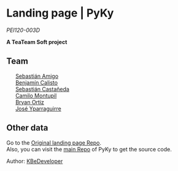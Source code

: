 Landing page | PyKy
===================

*PEI120-003D*

**A TeaTeam Soft project**

Team
----

&nbsp;&nbsp;&nbsp;&nbsp;&nbsp;&nbsp;<a href="https://github.com/huntermasterr" target="blank_">Sebastián Amigo</a><br/>
&nbsp;&nbsp;&nbsp;&nbsp;&nbsp;&nbsp;<a href="https://github.com/KBeDeveloper" target="blank_">Benjamín Calisto</a><br/>
&nbsp;&nbsp;&nbsp;&nbsp;&nbsp;&nbsp;<a href="https://github.com/SebCastaneda" target="blank_">Sebastián Castañeda</a><br/>
&nbsp;&nbsp;&nbsp;&nbsp;&nbsp;&nbsp;<a href="https://github.com/Xxxvcdp" target="blank_">Camilo Montupil</a><br/>
&nbsp;&nbsp;&nbsp;&nbsp;&nbsp;&nbsp;<a href="https://github.com/RoyalSylphID" target="blank_">Bryan Ortiz</a><br/>
&nbsp;&nbsp;&nbsp;&nbsp;&nbsp;&nbsp;<a href="#" target="blank_">José Yparraguirre</a><br/>

Other data
--

Go to the <a href="https://github.com/TeaTeamSoft/pyky-landing.git" target="blank_">Original landing page Repo</a>.<br/>
Also, you can visit the <a href="#" target="blank">main Repo</a> of PyKy to get the source code.<br/>

Author: <a href="https://github.com/KBeDeveloper" target="blank_">KBeDeveloper</a>